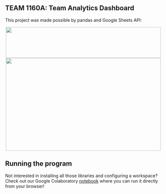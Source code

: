 ## TEAM 1160A: Team Analytics Dashboard

This project was made possible by pandas and Google Sheets API:
<div align="center">
  <img src="https://upload.wikimedia.org/wikipedia/commons/thumb/e/ed/Pandas_logo.svg/1200px-Pandas_logo.svg.png" width = 500px height = 100px>
  <img src = "https://assets-global.website-files.com/58e32bace1998d6e3fee8d74/5dfbe3b11bd3f56d754fcfa5_The-Google-Sheets-logo.-compressor.png" width = 500px height = 300px>
</div>

## Running the program

Not interested in installing all those libraries and configuring a workspace? Check out our Google Colaboratory [notebook](https://colab.research.google.com/drive/1IWFJB7sgHDXWiZHrEc5p08lfVaIz-cpS) where you can run it directly from your browser!
